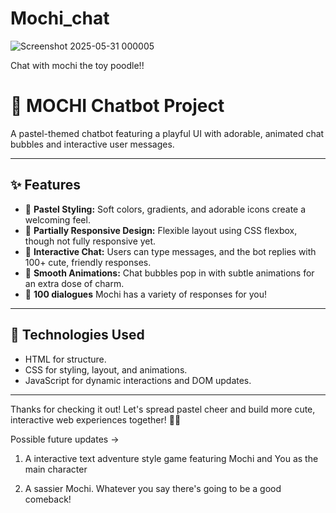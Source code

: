 # Mochi_chat
![Screenshot 2025-05-31 000005](https://github.com/user-attachments/assets/ae680b76-1daf-4757-ab53-d148012e266d)

Chat with mochi the toy poodle!!

# 🌸 MOCHI Chatbot Project

A pastel-themed chatbot featuring a playful UI with adorable, animated chat bubbles and interactive user messages.  

---

## ✨ Features

- 🎀 **Pastel Styling:** Soft colors, gradients, and adorable icons create a welcoming feel.  
- 🌈 **Partially Responsive Design:** Flexible layout using CSS flexbox, though not fully responsive yet.  
- 🐾 **Interactive Chat:** Users can type messages, and the bot replies with 100+ cute, friendly responses.  
- 💖 **Smooth Animations:** Chat bubbles pop in with subtle animations for an extra dose of charm.
- 🌸 **100 dialogues** Mochi has a variety of responses for you! 

---

## 🎨 Technologies Used

- HTML for structure.  
- CSS for styling, layout, and animations.  
- JavaScript for dynamic interactions and DOM updates.  

---

Thanks for checking it out! Let's spread pastel cheer and build more cute, interactive web experiences together! 💖🐩

Possible future updates ->
1. A interactive text adventure style game featuring Mochi and You as the main character

2. A sassier Mochi. Whatever you say there's going to be a good comeback! 
